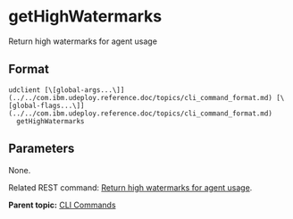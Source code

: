 # getHighWatermarks

Return high watermarks for agent usage

## Format

```
udclient [\[global-args...\]](../../com.ibm.udeploy.reference.doc/topics/cli_command_format.md) [\[global-flags...\]](../../com.ibm.udeploy.reference.doc/topics/cli_command_format.md)
  getHighWatermarks
```

## Parameters

None.

Related REST command: [Return high watermarks for agent usage](rest_cli_agentcli_usage_get.md).

**Parent topic:** [CLI Commands](../../com.ibm.udeploy.reference.doc/topics/cli_commands.md)

